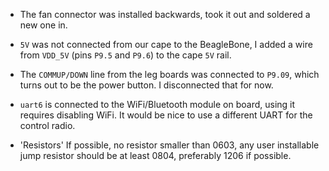 
  * The fan connector was installed backwards, took it out and soldered a new one
in.

  * `5V` was not connected from our cape to the BeagleBone, I added a wire from
    `VDD_5V` (pins `P9.5` and `P9.6`) to the cape `5V` rail.

  * The `COMMUP/DOWN` line from the leg boards was connected to `P9.09`, which
    turns out to be the power button. I disconnected that for now.

  * `uart6` is connected to the WiFi/Bluetooth module on board, using it
    requires disabling WiFi. It would be nice to use a different UART for the
    control radio.
    
  * 'Resistors'  If possible, no resistor smaller than 0603, any user installable
     jump resistor should be at least 0804, preferably 1206 if possible.
